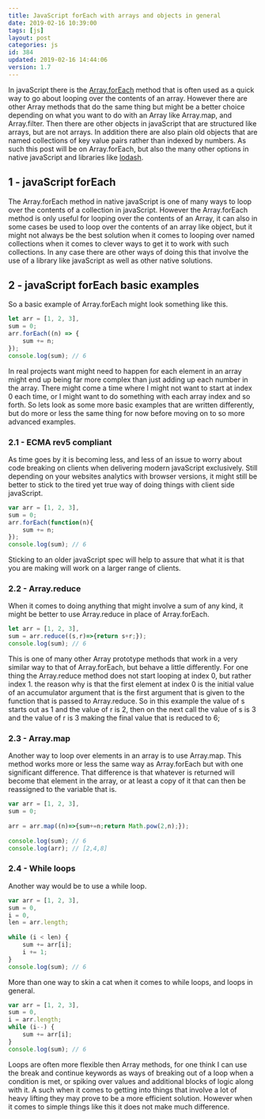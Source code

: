 ```yaml
---
title: JavaScript forEach with arrays and objects in general
date: 2019-02-16 10:39:00
tags: [js]
layout: post
categories: js
id: 384
updated: 2019-02-16 14:44:06
version: 1.7
---
```


In javaScript there is the [Array.forEach](https://developer.mozilla.org/en-US/docs/Web/JavaScript/Reference/Global_Objects/Array/forEach) method that is often used as a quick way to go about looping over the contents of an array. However there are other Array methods that do the same thing but might be a better choice depending on what you want to do with an Array like Array.map, and Array.filter. Then there are other objects in javaScript that are structured like arrays, but are not arrays. In addition there are also plain old objects that are named collections of key value pairs rather than indexed by numbers. As such this post will be on Array.forEach, but also the many other options in native javaScript  and libraries like [lodash](/2019/02/15/lodash/).

<!-- more -->

## 1 - javaScript forEach

The Array.forEach method in native javaScript is one of many ways to loop over the contents of a collection in javaScript. However the Array.forEach method is only useful for looping over the contents of an Array, it can also in some cases be used to loop over the contents of an array like object, but it might not always be the best solution when it comes to looping over named collections when it comes to clever ways to get it to work with such collections. In any case there are other ways of doing this that involve the use of a library like javaScript as well as other native solutions.

## 2 - javaScript forEach basic examples

So a basic example of Array.forEach might look something like this.

```js
let arr = [1, 2, 3],
sum = 0;
arr.forEach((n) => {
    sum += n;
});
console.log(sum); // 6
```

In real projects want might need to happen for each element in an array might end up being far more complex than just adding up each number in the array. There might come a time where I might not want to start at index 0 each time, or I might want to do something with each array index and so forth. So lets look as some more basic examples that are written differently, but do more or less the same thing for now before moving on to so more advanced examples.

### 2.1 - ECMA rev5 compliant

As time goes by it is becoming less, and less of an issue to worry about code breaking on clients when delivering modern javaScript exclusively. Still depending on your websites analytics with browser versions, it might still be better to stick to the tired yet true way of doing things with client side javaScript.

```js
var arr = [1, 2, 3],
sum = 0;
arr.forEach(function(n){
    sum += n;
});
console.log(sum); // 6
```

Sticking to an older javaScript spec will help to assure that what it is that you are making will work on a larger range of clients.

### 2.2 - Array.reduce

When it comes to doing anything that might involve a sum of any kind, it might be better to use Array.reduce in place of Array.forEach. 


```js
let arr = [1, 2, 3],
sum = arr.reduce((s,r)=>{return s+r;});
console.log(sum); // 6

```

This is one of many other Array prototype methods that work in a very similar way to that of Array.forEach, but behave a little differently. For one thing the Array.reduce method does not start looping at index 0, but rather index 1. the reason why is that the first element at index 0 is the initial value of an accumulator argument that is the first argument that is given to the function that is passed to Array.reduce. So in this example the value of s starts out as 1 and the value of r is 2, then on the next call the value of s is 3 and the value of r is 3 making the final value that is reduced to 6;

### 2.3 - Array.map

Another way to loop over elements in an array is to use Array.map. This method works more or less the same way as Array.forEach but with one significant difference. That difference is that whatever is returned will become that element in the array, or at least a copy of it that can then be reassigned to the variable that is.

```js
var arr = [1, 2, 3],
sum = 0;
 
arr = arr.map((n)=>{sum+=n;return Math.pow(2,n);});
 
console.log(sum); // 6
console.log(arr); // [2,4,8]
```

### 2.4 - While loops

Another way would be to use a while loop.

```js
var arr = [1, 2, 3],
sum = 0,
i = 0,
len = arr.length;
 
while (i < len) {
    sum += arr[i];
    i += 1;
}
console.log(sum); // 6
```

More than one way to skin a cat when it comes to while loops, and loops in general.

```js
var arr = [1, 2, 3],
sum = 0,
i = arr.length;
while (i--) {
    sum += arr[i];
}
console.log(sum); // 6
```

Loops are often more flexible then Array methods, for one think I can use the break and continue keywords as ways of breaking out of a loop when a condition is met, or spiking over values and additional blocks of logic along with it. A such when it comes to getting into things that involve a lot of heavy lifting they may prove to be a more efficient solution. However when it comes to simple things like this it does not make much difference.